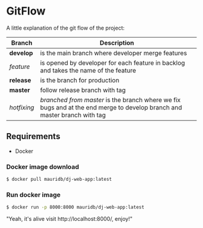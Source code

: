 # GitFlow
A little explanation of the git flow of the project:

|Branch|Description
|-----|------------
|**develop**| is the main branch where developer merge features
|*feature*| is opened by developer for each feature in backlog and takes the name of the feature
|**release**| is the branch for production
|**master** | follow release branch with tag
|*hotfixing*| _branched from master_ is the branch where we fix bugs and at the end merge to develop branch and master branch with tag


## Requirements
- Docker

### Docker image download
```bash
$ docker pull mauridb/dj-web-app:latest
```

### Run docker image
```bash
$ docker run -p 8000:8000 mauridb/dj-web-app:latest 
```


"Yeah, it's alive visit http://localhost:8000/, enjoy!"